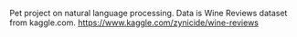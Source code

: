Pet project on natural language processing.
Data is Wine Reviews dataset from kaggle.com.
https://www.kaggle.com/zynicide/wine-reviews


